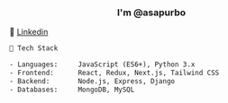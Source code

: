 <h3 align="center">I'm @asapurbo</h3>

<div align="left">
  <p>💼 <a href="https://linkedin.com/in/asapurbo" target="blank">Linkedin</a></p>
</div>

```txt
🧠 Tech Stack

- Languages:     JavaScript (ES6+), Python 3.x
- Frontend:      React, Redux, Next.js, Tailwind CSS
- Backend:       Node.js, Express, Django
- Databases:     MongoDB, MySQL
```

